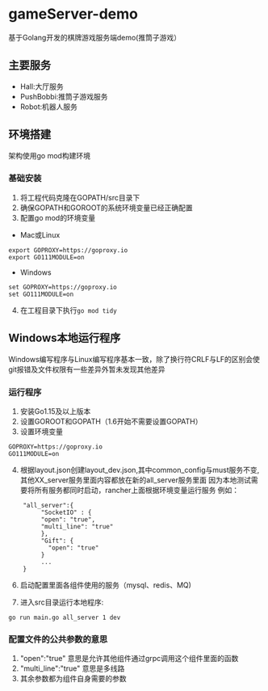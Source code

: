 # gameServer-demo

基于Golang开发的棋牌游戏服务端demo(推筒子游戏）

## 主要服务

* Hall:大厅服务
* PushBobbi:推筒子游戏服务
* Robot:机器人服务

## 环境搭建

架构使用go mod构建环境

### 基础安装

1. 将工程代码克隆在GOPATH/src目录下
2. 确保GOPATH和GOROOT的系统环境变量已经正确配置
3. 配置go mod的环境变量
* Mac或Linux
```
export GOPROXY=https://goproxy.io
export GO111MODULE=on
```
* Windows
```
set GOPROXY=https://goproxy.io
set GO111MODULE=on
```
4. 在工程目录下执行`go mod tidy`

## Windows本地运行程序

Windows编写程序与Linux编写程序基本一致，除了换行符CRLF与LF的区别会使git报错及文件权限有一些差异外暂未发现其他差异

### 运行程序 
1.  安装Go1.15及以上版本
2.  设置GOROOT和GOPATH（1.6开始不需要设置GOPATH）
3.  设置环境变量
```
GOPROXY=https://goproxy.io
GO111MODULE=on
```
4.  根据layout.json创建layout_dev.json,其中common_config与must服务不变,其他XX_server服务里面内容都放在新的all_server服务里面
    因为本地测试需要将所有服务都同时启动，rancher上面根据环境变量运行服务
    例如：
```
    "all_server":{
         "SocketIO" : {
         "open": "true",
         "multi_line": "true"
         }, 
         "Gift": {
           "open": "true"
         }
         ...
    }
```
6.  启动配置里面各组件使用的服务（mysql、redis、MQ)

7.  进入src目录运行本地程序: 
```
go run main.go all_server 1 dev
```

### 配置文件的公共参数的意思
1.  "open":"true" 意思是允许其他组件通过grpc调用这个组件里面的函数
2.  "multi_line":"true" 意思是多线路
3.  其余参数都为组件自身需要的参数
